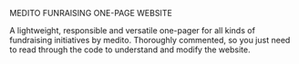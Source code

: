 MEDITO FUNRAISING ONE-PAGE WEBSITE

A lightweight, responsible and versatile one-pager for all kinds of fundraising initiatives by medito.
Thoroughly commented, so you just need to read through the code to understand and modify the website.
